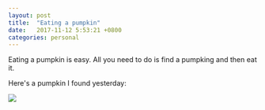 ```yaml
---
layout: post
title:  "Eating a pumpkin"
date:   2017-11-12 5:53:21 +0800
categories: personal
---
```

<p>Eating a pumpkin is easy. All you need to do is find a pumpking and then eat it.</p>
<p>Here's a pumpkin I found yesterday:</p>
<img src="{{site.baseurl}}/pictures/tony.png">

